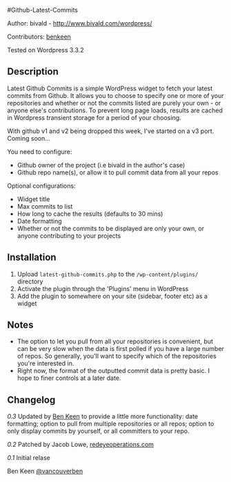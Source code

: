 #Github-Latest-Commits

Author: bivald - http://www.bivald.com/wordpress/

Contributors: [benkeen](https://github.com/benkeen)

Tested on Wordpress 3.3.2

## Description
Latest Github Commits is a simple WordPress widget to fetch your latest commits from Github. It allows you to choose to specify one or more of your repositories and whether or not the commits listed are purely your own - or anyone else's contributions. To prevent long page loads, results are cached in Wordpress transient storage for a period of your choosing.

With github v1 and v2 being dropped this week, I've started on a v3 port. Coming soon...

You need to configure:
* Github owner of the project (i.e bivald in the author's case)
* Github repo name(s), or allow it to pull commit data from all your repos

Optional configurations:
* Widget title
* Max commits to list
* How long to cache the results (defaults to 30 mins)
* Date formatting
* Whether or not the commits to be displayed are only your own, or anyone contributing to your projects

## Installation
1. Upload `latest-github-commits.php` to the `/wp-content/plugins/` directory
1. Activate the plugin through the 'Plugins' menu in WordPress
1. Add the plugin to somewhere on your site (sidebar, footer etc) as a widget

## Notes
* The option to let you pull from all your repositories is convenient, but can be very slow when the data is first polled if you have a large number of repos. So generally, you'll want to specify which of the repositories you're interested in.
* Right now, the format of the outputted commit data is pretty basic. I hope to finer controls at a later date.

## Changelog

_0.3_
Updated by [Ben Keen](https://github.com/benkeen) to provide a little more functionality: date formatting; option to pull from multiple repositories or all repos; option to only display commits by yourself, or all committers to your repo.

_0.2_
Patched by Jacob Lowe, [redeyeoperations.com](http://redeyeoperations.com)

_0.1_
Initial relase

Ben Keen
[@vancouverben](https://twitter.com/#!/vancouverben)